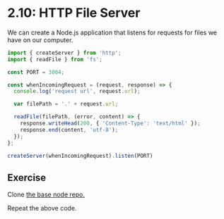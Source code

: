 # 2.10: HTTP File Server

We can create a Node.js application that listens for requests for files we have on our computer.

```javascript
import { createServer } from 'http';
import { readFile } from 'fs';

const PORT = 3004;

const whenIncomingRequest = (request, response) => {
  console.log('request url', request.url);

  var filePath = '.' + request.url;

  readFile(filePath, (error, content) => {
    response.writeHead(200, { 'Content-Type': 'text/html' });
    response.end(content, 'utf-8');
  });
};

createServer(whenIncomingRequest).listen(PORT)
```

## Exercise

Clone [the base node repo.](https://github.com/rocketacademy/base-node-swe1)

Repeat the above code.

